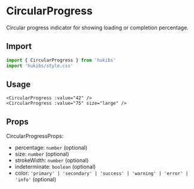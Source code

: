 # CircularProgress

Circular progress indicator for showing loading or completion percentage.

## Import

```ts
import { CircularProgress } from 'hukibs'
import 'hukibs/style.css'
```

## Usage

```vue
<CircularProgress :value="42" />
<CircularProgress :value="75" size="large" />
```

## Props

CircularProgressProps:
- percentage: `number` (optional)
- size: `number` (optional)
- strokeWidth: `number` (optional)
- indeterminate: `boolean` (optional)
- color: `'primary' | 'secondary' | 'success' | 'warning' | 'error' | 'info'` (optional)

